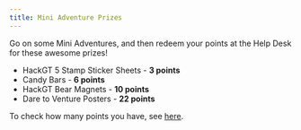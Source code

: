 ```yaml
---
title: Mini Adventure Prizes
---
```


Go on some Mini Adventures, and then redeem your points at the Help Desk for these awesome prizes!
* HackGT 5 Stamp Sticker Sheets - **3 points**
* Candy Bars - **6 points**
* HackGT Bear Magnets - **10 points**
* Dare to Venture Posters - **22 points**

To check how many points you have, see [here](https://registration.hack.gt/points). 